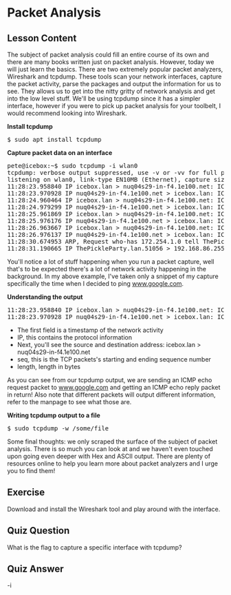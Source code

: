 # Packet Analysis

## Lesson Content

The subject of packet analysis could fill an entire course of its own and there are many books written just on packet analysis. However, today we will just learn the basics. There are two extremely popular packet analyzers, Wireshark and tcpdump. These tools scan your network interfaces, capture the packet activity, parse the packages and output the information for us to see. They allows us to get into the nitty gritty of network analysis and get into the low level stuff. We'll be using tcpdump since it has a simpler interface, however if you were to pick up packet analysis for your toolbelt, I would recommend looking into Wireshark.

<b>Install tcpdump</b>

<pre>
$ sudo apt install tcpdump
</pre>

<b>Capture packet data on an interface</b>

<pre>
pete@icebox:~$ sudo tcpdump -i wlan0
tcpdump: verbose output suppressed, use -v or -vv for full protocol decode
listening on wlan0, link-type EN10MB (Ethernet), capture size 65535 bytes
11:28:23.958840 IP icebox.lan > nuq04s29-in-f4.1e100.net: ICMP echo request, id 1901, seq 2, length 64
11:28:23.970928 IP nuq04s29-in-f4.1e100.net > icebox.lan: ICMP echo reply, id 1901, seq 2, length 64
11:28:24.960464 IP icebox.lan > nuq04s29-in-f4.1e100.net: ICMP echo request, id 1901, seq 3, length 64
11:28:24.979299 IP nuq04s29-in-f4.1e100.net > icebox.lan: ICMP echo reply, id 1901, seq 3, length 64
11:28:25.961869 IP icebox.lan > nuq04s29-in-f4.1e100.net: ICMP echo request, id 1901, seq 4, length 64
11:28:25.976176 IP nuq04s29-in-f4.1e100.net > icebox.lan: ICMP echo reply, id 1901, seq 4, length 64
11:28:26.963667 IP icebox.lan > nuq04s29-in-f4.1e100.net: ICMP echo request, id 1901, seq 5, length 64
11:28:26.976137 IP nuq04s29-in-f4.1e100.net > icebox.lan: ICMP echo reply, id 1901, seq 5, length 64
11:28:30.674953 ARP, Request who-has 172.254.1.0 tell ThePickleParty.lan, length 28
11:28:31.190665 IP ThePickleParty.lan.51056 > 192.168.86.255.rfe: UDP, length 306
</pre>

You'll notice a lot of stuff happening when you run a packet capture, well that's to be expected there's a lot of network activity happening in the background. In my above example, I've taken only a snippet of my capture specifically the time when I decided to ping www.google.com. 

<b>Understanding the output</b>

<pre>
11:28:23.958840 IP icebox.lan > nuq04s29-in-f4.1e100.net: ICMP echo request, id 1901, seq 2, length 64
11:28:23.970928 IP nuq04s29-in-f4.1e100.net > icebox.lan: ICMP echo reply, id 1901, seq 2, length 64
</pre>

<ul>
<li>The first field is a timestamp of the network activity</li>
<li>IP, this contains the protocol information</li>
<li>Next, you'll see the source and destination address: icebox.lan > nuq04s29-in-f4.1e100.net</li>
<li>seq, this is the TCP packets's starting and ending sequence number</li>
<li>length, length in bytes</li>
</ul>

As you can see from our tcpdump output, we are sending an ICMP echo request packet to www.google.com and getting an ICMP echo reply packet in return! Also note that different packets will output different information, refer to the manpage to see what those are.

<b>Writing tcpdump output to a file</b>

<pre>
$ sudo tcpdump -w /some/file
</pre>


Some final thoughts: we only scraped the surface of the subject of packet analysis. There is so much you can look at and we haven't even touched upon going even deeper with Hex and ASCII output. There are plenty of resources online to help you learn more about packet analyzers and I urge you to find them!

## Exercise

Download and install the Wireshark tool and play around with the interface.

## Quiz Question

What is the flag to capture a specific interface with tcpdump?

## Quiz Answer

-i
